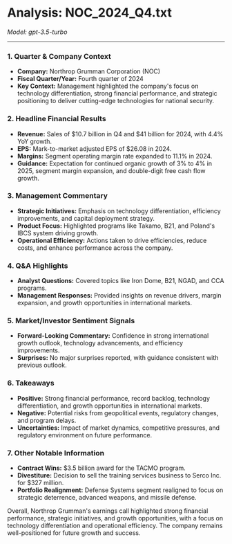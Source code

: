 # Analysis: NOC_2024_Q4.txt

*Model: gpt-3.5-turbo*

---

### 1. Quarter & Company Context
- **Company:** Northrop Grumman Corporation (NOC)
- **Fiscal Quarter/Year:** Fourth quarter of 2024
- **Key Context:** Management highlighted the company's focus on technology differentiation, strong financial performance, and strategic positioning to deliver cutting-edge technologies for national security.

### 2. Headline Financial Results
- **Revenue:** Sales of $10.7 billion in Q4 and $41 billion for 2024, with 4.4% YoY growth.
- **EPS:** Mark-to-market adjusted EPS of $26.08 in 2024.
- **Margins:** Segment operating margin rate expanded to 11.1% in 2024.
- **Guidance:** Expectation for continued organic growth of 3% to 4% in 2025, segment margin expansion, and double-digit free cash flow growth.

### 3. Management Commentary
- **Strategic Initiatives:** Emphasis on technology differentiation, efficiency improvements, and capital deployment strategy.
- **Product Focus:** Highlighted programs like Takamo, B21, and Poland's IBCS system driving growth.
- **Operational Efficiency:** Actions taken to drive efficiencies, reduce costs, and enhance performance across the company.

### 4. Q&A Highlights
- **Analyst Questions:** Covered topics like Iron Dome, B21, NGAD, and CCA programs.
- **Management Responses:** Provided insights on revenue drivers, margin expansion, and growth opportunities in international markets.

### 5. Market/Investor Sentiment Signals
- **Forward-Looking Commentary:** Confidence in strong international growth outlook, technology advancements, and efficiency improvements.
- **Surprises:** No major surprises reported, with guidance consistent with previous outlook.

### 6. Takeaways
- **Positive:** Strong financial performance, record backlog, technology differentiation, and growth opportunities in international markets.
- **Negative:** Potential risks from geopolitical events, regulatory changes, and program delays.
- **Uncertainties:** Impact of market dynamics, competitive pressures, and regulatory environment on future performance.

### 7. Other Notable Information
- **Contract Wins:** $3.5 billion award for the TACMO program.
- **Divestiture:** Decision to sell the training services business to Serco Inc. for $327 million.
- **Portfolio Realignment:** Defense Systems segment realigned to focus on strategic deterrence, advanced weapons, and missile defense.

Overall, Northrop Grumman's earnings call highlighted strong financial performance, strategic initiatives, and growth opportunities, with a focus on technology differentiation and operational efficiency. The company remains well-positioned for future growth and success.
